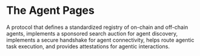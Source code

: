 # The Agent Pages
A protocol that defines a standardized registry of on-chain and off-chain agents, implements a sponsored search auction for agent discovery, implements a secure handshake for agent connectivity, helps route agentic task execution, and provides attestations for agentic interactions.
